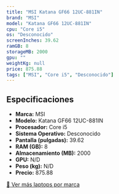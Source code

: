 ```yaml
---
title: "MSI Katana GF66 12UC-881IN"
brand: "MSI"
model: "Katana GF66 12UC-881IN"
cpu: "Core i5"
os: "Desconocido"
screenInches: 39.62
ramGB: 8
storageMB: 2000
gpu: ""
weightKg: null
price: 875.88
tags: ["MSI", "Core i5", "Desconocido"]
---
```

## Especificaciones

- **Marca:** MSI
- **Modelo:** Katana GF66 12UC-881IN
- **Procesador:** Core i5
- **Sistema Operativo:** Desconocido
- **Pantalla (pulgadas):** 39.62
- **RAM (GB):** 8
- **Almacenamiento (MB):** 2000
- **GPU:** N/D
- **Peso (kg):** N/D
- **Precio:** 875.88

[:rocket: Ver más laptops por marca](/brand/msi)
